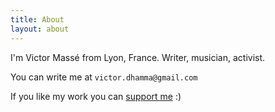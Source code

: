 ```yaml
---
title: About
layout: about
---
```


I'm Victor Massé from Lyon, France. Writer, musician, activist.

You can write me at
`victor.dhamma@gmail.com`

If you like my work you can [support me](https://www.tipeee.com/inwardmovement) :)
